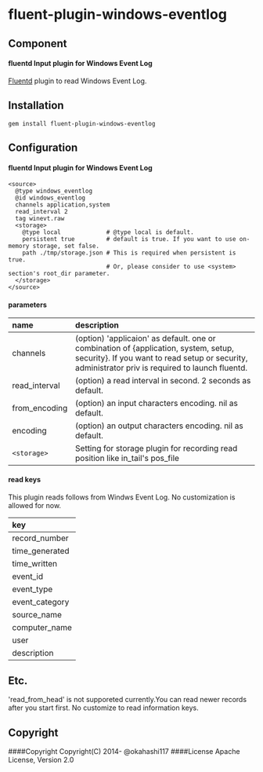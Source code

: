 # fluent-plugin-windows-eventlog

## Component

#### fluentd Input plugin for Windows Event Log

[Fluentd](http://fluentd.org) plugin to read Windows Event Log.

## Installation
    gem install fluent-plugin-windows-eventlog

## Configuration
#### fluentd Input plugin for Windows Event Log 

    <source>
      @type windows_eventlog
      @id windows_eventlog
      channels application,system
      read_interval 2
      tag winevt.raw
      <storage>
        @type local             # @type local is default.
        persistent true         # default is true. If you want to use on-memory storage, set false.
        path ./tmp/storage.json # This is required when persistent is true.
                                # Or, please consider to use <system> section's root_dir parameter.
      </storage>
    </source>

#### parameters

|name      | description |
|:-----    |:-----       |
|channels   | (option) 'applicaion' as default. one or combination of {application, system, setup, security}. If you want to read setup or security, administrator priv is required to launch fluentd.  |
|read_interval   | (option) a read interval in second. 2 seconds as default.|
|from_encoding  | (option) an input characters encoding. nil as default.|
|encoding   | (option) an output characters encoding. nil as default.|
|`<storage>`|Setting for storage plugin for recording read position like in_tail's pos_file|

#### read keys
This plugin reads follows from Windws Event Log. No customization is allowed for now.

|key|
|:-----    |
|record_number   |
|time_generated|
|time_written   |
|event_id   |
|event_type   |
|event_category   |
|source_name   |
|computer_name  |
|user   |
|description   |

## Etc.
'read_from_head' is not supporeted currently.You can read newer records after you start first.
No customize to read information keys.

## Copyright
####Copyright
Copyright(C) 2014- @okahashi117
####License
Apache License, Version 2.0

